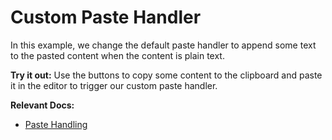 # Custom Paste Handler

In this example, we change the default paste handler to append some text to the pasted content when the content is plain text.

**Try it out:** Use the buttons to copy some content to the clipboard and paste it in the editor to trigger our custom paste handler.

**Relevant Docs:**

- [Paste Handling](/docs/advanced/paste-handling)
